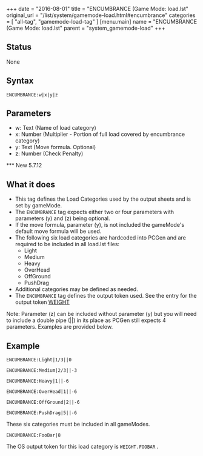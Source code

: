 +++
date = "2016-08-01"
title = "ENCUMBRANCE (Game Mode: load.lst"
original_url = "/list/system/gamemode-load.html#encumbrance"
categories = [ "all-tag", "gamemode-load-tag" ]
[menu.main]
    name = "ENCUMBRANCE (Game Mode: load.lst"
    parent = "system_gamemode-load"
+++

## Status

None

## Syntax

`ENCUMBRANCE:w|x|y|z`

## Parameters

-   w: Text (Name of load category)
-   x: Number (Multiplier - Portion of full load
    covered by encumbrance category)
-   y: Text (Move formula. Optional)
-   z: Number (Check Penalty)



<span id="encumbrance"></span> \*\*\* New 5.7.12

What it does
------------

-   This tag defines the Load Categories used by the output sheets and
    is set by gameMode.
-   The `ENCUMBRANCE` tag expects either two or four parameters with
    parameters (y) and (z) being optional.
-   If the move formula, parameter (y), is not included the gameMode's
    default move formula will be used.
-   The following six load categories are hardcoded into PCGen and are
    required to be included in all <span class="lstfile"> load.lst
    </span> files:
    -   Light
    -   Medium
    -   Heavy
    -   OverHead
    -   OffGround
    -   PushDrag
-   Additional categories may be defined as needed.
-   The `ENCUMBRANCE` tag defines the output token used. See the entry
    for the output token
    [WEIGHT](/outputsheet/tokens/general.html#weight)

Note: Parameter (z) can be included without parameter (y) but you will
need to include a double pipe (||) in its place as PCGen still expects 4
parameters. Examples are provided below.

Example
-------

`ENCUMBRANCE:Light|1/3||0`

`ENCUMBRANCE:Medium|2/3||-3`

`ENCUMBRANCE:Heavy|1||-6`

`ENCUMBRANCE:OverHead|1||-6`

`ENCUMBRANCE:OffGround|2||-6`

`ENCUMBRANCE:PushDrag|5||-6`

These six categories must be included in all gameModes.

`ENCUMBRANCE:FooBar|8`

The OS output token for this load category is `WEIGHT.FOOBAR` .

